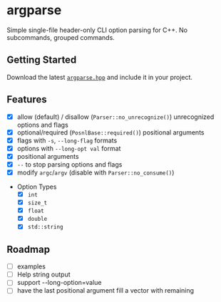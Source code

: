 # argparse

Simple single-file header-only CLI option parsing for C++.
No subcommands, grouped commands.

## Getting Started

Download the latest [`argparse.hpp`](www.google.com) and include it in your project.

## Features

- [x] allow (default) / disallow (`Parser::no_unrecognize()`) unrecognized options and flags
- [x] optional/required (`PosnlBase::required()`) positional arguments
- [x] flags with `-s`, `--long-flag` formats
- [x] options with `--long-opt val` format
- [x] positional arguments
- [x] `--` to stop parsing options and flags
- [x] modify `argc`/`argv` (disable with `Parser::no_consume()`)
- Option Types
  - [x] `int`
  - [x] `size_t`
  - [x] `float`
  - [x] `double`
  - [x] `std::string`

## Roadmap

- [ ] examples
- [ ] Help string output
- [ ] support --long-option=value
- [ ] have the last positional argument fill a vector with remaining
